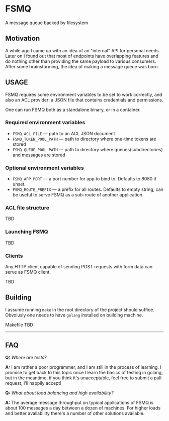 # FSMQ
A message queue backed by filesystem

## Motivation

A while ago I came up with an idea of an "internal" API for personal needs. Later on I found out that most of endpoints have overlapping features and do nothing other than providing the same payload to various consumers. After some brainstorming, the idea of making a message queue was born.

## USAGE

FSMQ requires some environment variables to be set to work correctly, and also an ACL provider: a JSON file that contains credentials and permissions.

One can run FSMQ both as a standalone binary, or in a container.

### Required environment variables

+ `FSMQ_ACL_FILE` — path to an ACL JSON document
+ `FSMQ_TOKEN_POOL_PATH` — path to directory where one-time tokens are stored
+ `FSMQ_QUEUE_POOL_PATH` — path to directory where queues(subdirectories) and messages are stored

### Optional environment variables

+ `FSMQ_APP_PORT` — a port number for app to bind to. Defaults to 8080 if unset.
+ `FSMQ_ROUTE_PREFIX` — a prefix for all routes. Defaults to empty string, can be useful to serve FSMQ as a sub-route of another application.

### ACL file structure

TBD

### Launching FSMQ

TBD

### Clients

Any HTTP client capable of sending POST requests with form data can serve as FSMQ client.

TBD

## Building

I assume running `make` in the root directory of the project should suffice. Obvoiusly one needs to have `golang` installed on building machine.

Makefile TBD

---

## FAQ

**Q:** *Where are tests?*

**A:** I am rather a poor programmer, and I am still in the process of learning. I promise to get back to this topic once I learn the basics of testing in golang, but in the meantime, if you think it's unacceptable, feel free to submit a pull request, I'll happily accept!

**Q:** *What about load balancing and high availability?*

**A:** The average message throughput on typical applications of FSMQ is about 100 messages a day between a dozen of machines. For higher loads and better availability there's a number of other  solutions available.
